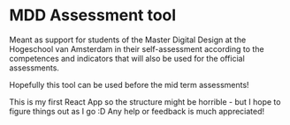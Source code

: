 # MDD Assessment tool

Meant as support for students of the Master Digital Design at the Hogeschool van Amsterdam in their self-assessment according to the competences and indicators that will also be used for the official assessments.

Hopefully this tool can be used before the mid term assessments!

This is my first React App so the structure might be horrible - but I hope to figure things out as I go :D Any help or feedback is much appreciated!
